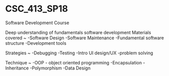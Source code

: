 # CSC_413_SP18
Software Development Course

Deep understanding of fundamentals software development
Materials covered ~ 
-Software Design 
-Software Maintenance 
-Fundamental software structure
-Development tools

Strategies ~ 
-Debugging
-Testing
-Intro UI design/UX 
-problem solving

Technique ~
-OOP - object oriented programming 
-Encapsulation
-Inheritance 
-Polymorphism 
-Data Design 
